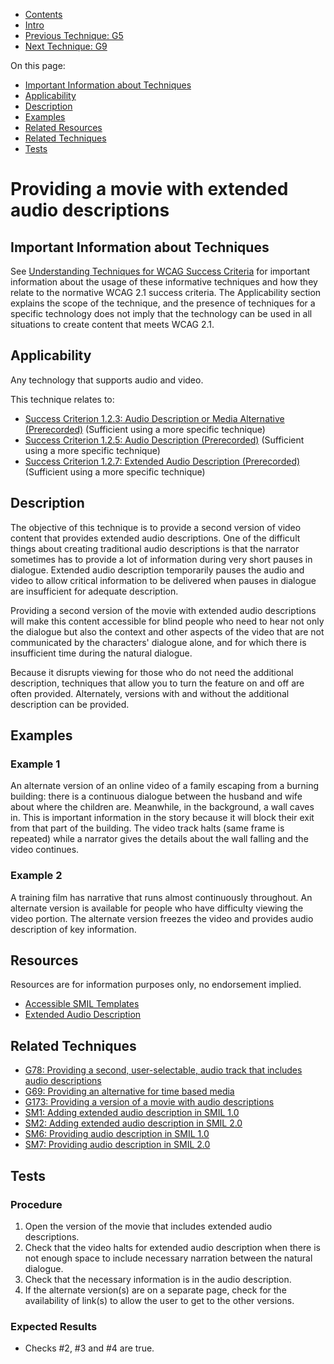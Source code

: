 -   [Contents](https://www.w3.org/WAI/WCAG21/Techniques/#techniques "Table of Contents")
-   [Intro](https://www.w3.org/WAI/WCAG21/Techniques/#introduction "Introduction to Techniques")
-   [Previous Technique: G5](G5)
-   [Next Technique: G9](G9)

On this page:

-   [Important Information about Techniques](#important-information)
-   [Applicability](#applicability)
-   [Description](#description)
-   [Examples](#examples)
-   [Related Resources](#resources)
-   [Related Techniques](#related)
-   [Tests](#tests)

Providing a movie with extended audio descriptions
==================================================

Important Information about Techniques
--------------------------------------

See [Understanding Techniques for WCAG Success Criteria](https://www.w3.org/WAI/WCAG21/Understanding/understanding-techniques) for important information about the usage of these informative techniques and how they relate to the normative WCAG 2.1 success criteria. The Applicability section explains the scope of the technique, and the presence of techniques for a specific technology does not imply that the technology can be used in all situations to create content that meets WCAG 2.1.

Applicability
-------------

Any technology that supports audio and video.

This technique relates to:

-   [Success Criterion 1.2.3: Audio Description or Media Alternative (Prerecorded)](https://www.w3.org/WAI/WCAG21/Understanding/audio-description-or-media-alternative-prerecorded) (Sufficient using a more specific technique)
-   [Success Criterion 1.2.5: Audio Description (Prerecorded)](https://www.w3.org/WAI/WCAG21/Understanding/audio-description-prerecorded) (Sufficient using a more specific technique)
-   [Success Criterion 1.2.7: Extended Audio Description (Prerecorded)](https://www.w3.org/WAI/WCAG21/Understanding/extended-audio-description-prerecorded) (Sufficient using a more specific technique)

Description
-----------

The objective of this technique is to provide a second version of video content that provides extended audio descriptions. One of the difficult things about creating traditional audio descriptions is that the narrator sometimes has to provide a lot of information during very short pauses in dialogue. Extended audio description temporarily pauses the audio and video to allow critical information to be delivered when pauses in dialogue are insufficient for adequate description.

Providing a second version of the movie with extended audio descriptions will make this content accessible for blind people who need to hear not only the dialogue but also the context and other aspects of the video that are not communicated by the characters' dialogue alone, and for which there is insufficient time during the natural dialogue.

Because it disrupts viewing for those who do not need the additional description, techniques that allow you to turn the feature on and off are often provided. Alternately, versions with and without the additional description can be provided.

Examples
--------

### Example 1

An alternate version of an online video of a family escaping from a burning building: there is a continuous dialogue between the husband and wife about where the children are. Meanwhile, in the background, a wall caves in. This is important information in the story because it will block their exit from that part of the building. The video track halts (same frame is repeated) while a narrator gives the details about the wall falling and the video continues.

### Example 2

A training film has narrative that runs almost continuously throughout. An alternate version is available for people who have difficulty viewing the video portion. The alternate version freezes the video and provides audio description of key information.

Resources
---------

Resources are for information purposes only, no endorsement implied.

-   [Accessible SMIL Templates](http://ncam.wgbh.org/invent_build/web_multimedia/accessible-digital-media-guide/guideline-h-multimedia#techH12)
-   [Extended Audio Description](http://ncam.wgbh.org/experience_learn/educational_media/e-description-extended-and-enh/edescription-demonstration---a)

Related Techniques
------------------

-   [G78: Providing a second, user-selectable, audio track that includes audio descriptions](https://www.w3.org/WAI/WCAG21/Techniques/general/G78)
-   [G69: Providing an alternative for time based media](https://www.w3.org/WAI/WCAG21/Techniques/general/G69)
-   [G173: Providing a version of a movie with audio descriptions](https://www.w3.org/WAI/WCAG21/Techniques/general/G173)
-   [SM1: Adding extended audio description in SMIL 1.0](https://www.w3.org/WAI/WCAG21/Techniques/smil/SM1)
-   [SM2: Adding extended audio description in SMIL 2.0](https://www.w3.org/WAI/WCAG21/Techniques/smil/SM2)
-   [SM6: Providing audio description in SMIL 1.0](https://www.w3.org/WAI/WCAG21/Techniques/smil/SM6)
-   [SM7: Providing audio description in SMIL 2.0](https://www.w3.org/WAI/WCAG21/Techniques/smil/SM7)

Tests
-----

### Procedure

1.  Open the version of the movie that includes extended audio descriptions.
2.  Check that the video halts for extended audio description when there is not enough space to include necessary narration between the natural dialogue.
3.  Check that the necessary information is in the audio description.
4.  If the alternate version(s) are on a separate page, check for the availability of link(s) to allow the user to get to the other versions.

### Expected Results

-   Checks \#2, \#3 and \#4 are true.
